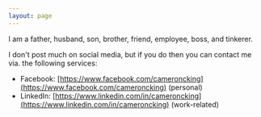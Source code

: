 ```yaml
---
layout: page
---
```


I am a father, husband, son, brother, friend, employee, boss, and tinkerer.

I don't post much on social media, but if you do then you can contact me via.
the following services:

- Facebook: [https://www.facebook.com/cameroncking](https://www.facebook.com/cameroncking) (personal)
- LinkedIn: [https://www.linkedin.com/in/cameroncking](https://www.linkedin.com/in/cameroncking) (work-related)
